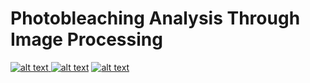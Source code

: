 # Photobleaching Analysis Through Image Processing

<p float="left">
<a href = "https://github.com/zaman13/Photobleaching-Analysis/tree/main/Code"> <img src="https://img.shields.io/badge/Language-Python-blue" alt="alt text"> </a>
<a href = "https://github.com/zaman13/Photobleaching-Analysis/blob/main/LICENSE"> <img src="https://img.shields.io/badge/License-MIT-green" alt="alt text"></a>
<a href = "https://github.com/zaman13/Photobleaching-Analysis/tree/main/Code"> <img src="https://img.shields.io/badge/Version-2.0-red" alt="alt text"> </a>
</p>
